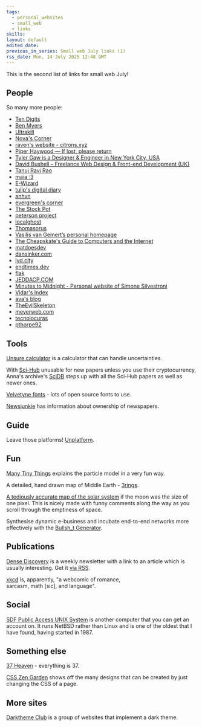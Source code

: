 ```yaml
---
tags:
  - personal_websites
  - small_web
  - links
skills: 
layout: default
edited_date: 
previous_in_series: Small web July links (1)
rss_date: Mon, 14 July 2025 12:48 GMT
---
```

This is the second list of links for small web July!
## People
So many more people:
- [Ten Digits](https://tendigits.space/)
- [Ben Myers](https://benmyers.dev/)
- [Ultrakill](https://ultrakill.nekoweb.org/home)
- [Nova's Corner](https://pastel-skies.nekoweb.org/home.html)
- [raven's website - citrons.xyz](https://citrons.xyz/)
- [Piper Haywood — If lost, please return](https://piperhaywood.com/)
- [Tyler Gaw is a Designer & Engineer in New York City, USA](https://tylergaw.com/)
- [David Bushell – Freelance Web Design & Front-end Development (UK)](https://dbushell.com/)
- [Tanuj Ravi Rao](https://tansanrao.com/)
- [maia :3](https://maia.crimew.gay/)
- [E-Wizard](https://e-wizard.neocities.org/journal)
- [tulip's digital diary](https://blog.platinumtulip.net/)
- [anhvn](https://anhvn.com/)
- [evergreen's corner](https://elj.me/)
- [The Stock Pot](https://www.thestockpot.net/)
- [peterson project](https://thepetersonproject.com/)
- [localghost](https://localghost.dev/)
- [Thomasorus](https://thomasorus.com/home.html)
- [Vasilis van Gemert’s personal homepage](https://vasilis.nl/)
- [The Cheapskate's Guide to Computers and the Internet](https://cheapskatesguide.org/)
- [matdoesdev](https://matdoes.dev/)
- [dansinker.com](https://dansinker.com/)
- [lyd.city](https://lyd.city/)
- [endtimes.dev](https://endtimes.dev/)
- [flak](https://flak.tedunangst.com/)
- [JEDDACP.COM](https://jeddacp.com/)
- [Minutes to Midnight - Personal website of Simone Silvestroni](https://minutestomidnight.co.uk/)
- [Vidar's Index](https://www.vidarholen.net/contents/)
- [ava's blog](https://blog.avas.space/)
- [TheEvilSkeleton](https://tesk.page/)
- [meyerweb.com](https://meyerweb.com/)
- [tecnolocuras](https://tecnolocuras.com/)
- [pthorpe92](https://pthorpe92.dev/)
## Tools
[Unsure calculator](https://filiph.github.io/napkin/) is a calculator that can handle uncertainties.

With [Sci-Hub](https://sci-hub.st/) unusable for new papers unless you use their cryptocurrency, Anna's archive's [SciDB](https://annas-archive.org/scidb) steps up with all the Sci-Hub papers as well as newer ones.

[Velvetyne fonts](https://velvetyne.fr/) - lots of open source fonts to use.

[Newsjunkie](https://www.newsjunkie.net/) has information about ownership of newspapers.
## Guide
Leave those platforms! [Unplatform](https://unplatform.fromthesuperhighway.com/).
## Fun
[Many Tiny Things](https://manytinythings.github.io/) explains the particle model in a very fun way.

A detailed, hand drawn map of Middle Earth - [3rings](https://3rin.gs/).

[A tediously accurate map of the solar system](https://joshworth.com/dev/pixelspace/pixelspace_solarsystem.html) if the moon was the size of one pixel. This is nicely made with funny comments along the way as you scroll through the emptiness of space.

Synthesise dynamic e-business and incubate end-to-end networks more effectively with the [Bullsh_t Generator](https://www.bullshitgenerator.com/).
## Publications
[Dense Discovery](https://www.densediscovery.com/) is a weekly newsletter with a link to an article which is usually interesting. Get it [via RSS](https://www.densediscovery.com/feed/).

[xkcd](https://xkcd.com/) is, apparently, "a webcomic of romance,  
sarcasm, math \[sic], and language". 
## Social
[SDF Public Access UNIX System](https://sdf.org/?welcome) is another computer that you can get an account on. It runs NetBSD rather than Linux and is one of the oldest that I have found, having started in 1987.
## Something else
[37 Heaven](http://thirty-seven.org/) - everything is 37.

[CSS Zen Garden](https://www.csszengarden.com/) shows off the many designs that can be created by just changing the CSS of a page.
## More sites
[Darktheme Club](https://darktheme.club/) is a group of websites that implement a dark theme.
